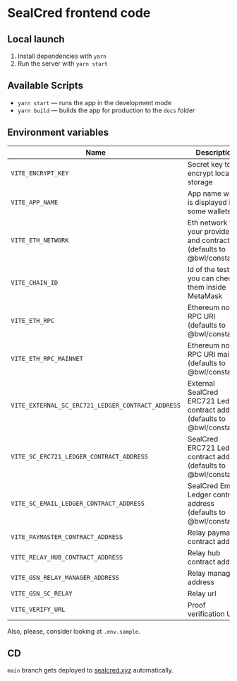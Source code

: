 # SealCred frontend code

## Local launch

1. Install dependencies with `yarn`
2. Run the server with `yarn start`

## Available Scripts

- `yarn start` — runs the app in the development mode
- `yarn build` — builds the app for production to the `docs` folder

## Environment variables

| Name                                              | Description                                                                   |
| ------------------------------------------------- | ----------------------------------------------------------------------------- |
| `VITE_ENCRYPT_KEY`                                | Secret key to encrypt local storage                                           |
| `VITE_APP_NAME`                                   | App name which is displayed in some wallets                                   |
| `VITE_ETH_NETWORK`                                | Eth network for your providers and contract (defaults to @bwl/constants)      |
| `VITE_CHAIN_ID`                                   | Id of the testnet, you can check them inside MetaMask                         |
| `VITE_ETH_RPC`                                    | Ethereum node RPC URI (defaults to @bwl/constants)                            |
| `VITE_ETH_RPC_MAINNET`                            | Ethereum node RPC URI mainnet (defaults to @bwl/constants)                    |
| `VITE_EXTERNAL_SC_ERC721_LEDGER_CONTRACT_ADDRESS` | External SealCred ERC721 Ledger contract address (defaults to @bwl/constants) |
| `VITE_SC_ERC721_LEDGER_CONTRACT_ADDRESS`          | SealCred ERC721 Ledger contract address (defaults to @bwl/constants)          |
| `VITE_SC_EMAIL_LEDGER_CONTRACT_ADDRESS`           | SealCred Email Ledger contract address (defaults to @bwl/constants)           |
| `VITE_PAYMASTER_CONTRACT_ADDRESS`                 | Relay paymaster contract address                                              |
| `VITE_RELAY_HUB_CONTRACT_ADDRESS`                 | Relay hub contract address                                                    |
| `VITE_GSN_RELAY_MANAGER_ADDRESS`                  | Relay manager address                                                         |
| `VITE_GSN_SC_RELAY`                               | Relay url                                                                     |
| `VITE_VERIFY_URL`                                 | Proof verification URL                                                        |

Also, please, consider looking at `.env.sample`.

## CD

`main` branch gets deployed to [sealcred.xyz](https://sealcred.xyz) automatically.
